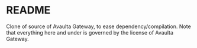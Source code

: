 # README

Clone of source of Avaulta Gateway, to ease dependency/compilation. Note that everything here and under is governed by the license of Avaulta Gateway.


